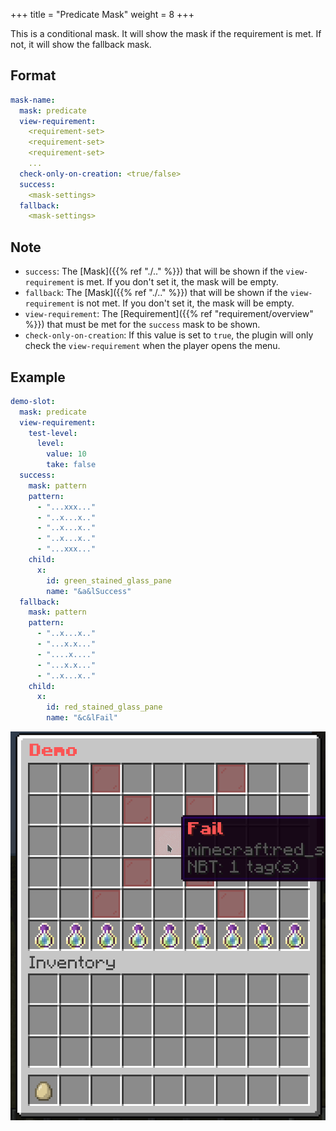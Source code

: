 +++
title = "Predicate Mask"
weight = 8
+++

This is a conditional mask. It will show the mask if the requirement is met. If not, it will show the fallback mask.

## Format

```yaml
mask-name:
  mask: predicate
  view-requirement:
    <requirement-set>
    <requirement-set>
    <requirement-set>
    ...
  check-only-on-creation: <true/false>
  success:
    <mask-settings>
  fallback:
    <mask-settings>
```

## Note

* `success`: The [Mask]({{% ref "./.." %}}) that will be shown if the `view-requirement` is met. If you don't set it, the mask will be empty.
* `fallback`: The [Mask]({{% ref "./.." %}}) that will be shown if the `view-requirement` is not met. If you don't set it, the mask will be empty.
* `view-requirement`: The [Requirement]({{% ref "requirement/overview" %}}) that must be met for the `success` mask to be shown.
* `check-only-on-creation`: If this value is set to `true`, the plugin will only check the `view-requirement` when the player opens the menu.

## Example

```yaml
demo-slot:
  mask: predicate
  view-requirement:
    test-level:
      level:
        value: 10
        take: false
  success:
    mask: pattern
    pattern:
      - "...xxx..."
      - "..x...x.."
      - "..x...x.."
      - "..x...x.."
      - "...xxx..."
    child:
      x:
        id: green_stained_glass_pane
        name: "&a&lSuccess"
  fallback:
    mask: pattern
    pattern:
      - "..x...x.."
      - "...x.x..."
      - "....x...."
      - "...x.x..."
      - "..x...x.."
    child:
      x:
        id: red_stained_glass_pane
        name: "&c&lFail"
```

![Predicate 1](predicate-1.gif)
